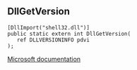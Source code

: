 ## DllGetVersion

```
[DllImport("shell32.dll")]
public static extern int DllGetVersion(
   ref DLLVERSIONINFO pdvi
);
```

[Microsoft documentation](TODO)
